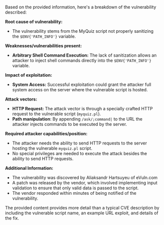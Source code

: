 Based on the provided information, here's a breakdown of the vulnerability described:

**Root cause of vulnerability:**

*   The vulnerability stems from the MyQuiz script not properly sanitizing the `$ENV{'PATH_INFO'}` variable.

**Weaknesses/vulnerabilities present:**

*   **Arbitrary Shell Command Execution:** The lack of sanitization allows an attacker to inject shell commands directly into the `$ENV{'PATH_INFO'}` variable.

**Impact of exploitation:**

*   **System Access:** Successful exploitation could grant the attacker full system access on the server where the vulnerable script is hosted.

**Attack vectors:**

*   **HTTP Request:** The attack vector is through a specially crafted HTTP request to the vulnerable script (`myquiz.pl`).
*   **Path manipulation**: By appending `/ask/;command|` to the URL the attacker injects commands to be executed by the server.

**Required attacker capabilities/position:**

*   The attacker needs the ability to send HTTP requests to the server hosting the vulnerable `myquiz.pl` script.
*   No special privileges are needed to execute the attack besides the ability to send HTTP requests.

**Additional Information:**
* The vulnerability was discovered by Aliaksandr Hartsuyeu of eVuln.com
*  A patch was released by the vendor, which involved implementing input validation to ensure that only valid data is passed to the script.
*  The vendor responded within minutes of being notified of the vulnerability.

The provided content provides more detail than a typical CVE description by including the vulnerable script name, an example URL exploit, and details of the fix.